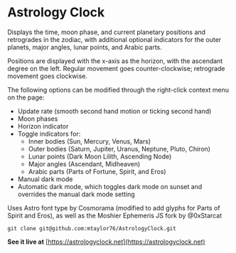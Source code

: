 # Astrology Clock

Displays the time, moon phase, and current planetary positions and retrogrades in the zodiac, with additional optional indicators for the outer planets, major angles, lunar points, and Arabic parts.

Positions are displayed with the x-axis as the horizon, with the ascendant degree on the left. Regular movement goes counter-clockwise; retrograde movement goes clockwise.

The following options can be modified through the right-click context menu on the page:

* Update rate (smooth second hand motion or ticking second hand)
* Moon phases
* Horizon indicator
* Toggle indicators for:
    * Inner bodies (Sun, Mercury, Venus, Mars)
    * Outer bodies (Saturn, Jupiter, Uranus, Neptune, Pluto, Chiron)
    * Lunar points (Dark Moon Lilith, Ascending Node)
    * Major angles (Ascendant, Midheaven)
    * Arabic parts (Parts of Fortune, Spirit, and Eros)
* Manual dark mode
* Automatic dark mode, which toggles dark mode on sunset and overrides the manual dark mode setting

Uses Astro font type by Cosmorama (modified to add glyphs for Parts of Spirit and Eros), as well as the Moshier Ephemeris JS fork by @0xStarcat

    git clone git@github.com:mtaylor76/AstrologyClock.git

**See it live at** [https://astrologyclock.net](https://astrologyclock.net)
